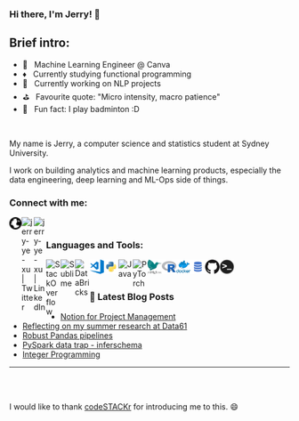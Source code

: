 ### Hi there, I'm Jerry! 👋

## Brief intro:
- 🎨 &nbsp; Machine Learning Engineer @ Canva
- ♦️ &nbsp; Currently studying functional programming
- 🐝 &nbsp; Currently working on NLP projects
- ⛳ &nbsp; Favourite quote: "Micro intensity, macro patience"
- 🏸 &nbsp; Fun fact: I play badminton :D

<br/>

My name is Jerry, a computer science and statistics student at Sydney University.

I work on building analytics and machine learning products, especially the data engineering, deep learning and ML-Ops side of things.

### Connect with me:

[<img align="left" alt="jerry-ye-xu.github.io" width="22px" src="https://raw.githubusercontent.com/iconic/open-iconic/master/svg/globe.svg" />][website]
[<img align="left" alt="jerry-ye-xu | Twitter" width="22px" src="https://cdn.jsdelivr.net/npm/simple-icons@v3/icons/twitter.svg" />][twitter]
[<img align="left" alt="jerry-ye-xu | LinkedIn" width="22px" src="https://cdn.jsdelivr.net/npm/simple-icons@v3/icons/linkedin.svg" />][linkedin]

<br/>

### Languages and Tools:

<img align="left" alt="StackOverflow" width="26px" src="https://upload.wikimedia.org/wikipedia/commons/thumb/e/ef/Stack_Overflow_icon.svg/768px-Stack_Overflow_icon.svg.png"/>
<img align="left" alt="Sublime" width="26px" src="https://img.icons8.com/color/48/000000/sublime-text.png"/>
<img align="left" alt="DataBricks" width="26px" src="https://avatars0.githubusercontent.com/u/4998052"/>
<img align="left" alt="vsCode" width="26px" src="https://raw.githubusercontent.com/github/explore/80688e429a7d4ef2fca1e82350fe8e3517d3494d/topics/visual-studio-code/visual-studio-code.png"/>
<img align="left" alt="Python" width="26px" src="https://raw.githubusercontent.com/github/explore/80688e429a7d4ef2fca1e82350fe8e3517d3494d/topics/python/python.png" />
<img align="left" alt="Java" width="26px" src="https://img.icons8.com/color/48/000000/java-coffee-cup-logo.png" />
<img align="left" alt="PyTorch" width="26px" src="https://pytorch.org/assets/images/pytorch-logo.png"/>
<img align="left" alt="Latex" width="26px" src="https://raw.githubusercontent.com/github/explore/80688e429a7d4ef2fca1e82350fe8e3517d3494d/topics/latex/latex.png" />
<img align="left" alt="R" width="26px" src="https://raw.githubusercontent.com/github/explore/80688e429a7d4ef2fca1e82350fe8e3517d3494d/topics/r/r.png"/>
<img align="left" alt="Docker" width="26px" src="https://raw.githubusercontent.com/github/explore/80688e429a7d4ef2fca1e82350fe8e3517d3494d/topics/docker/docker.png" />
<img align="left" alt="SQL" width="26px" src="https://raw.githubusercontent.com/github/explore/80688e429a7d4ef2fca1e82350fe8e3517d3494d/topics/sql/sql.png"/>
<img align="left" alt="GitHub" width="26px" src="https://raw.githubusercontent.com/github/explore/78df643247d429f6cc873026c0622819ad797942/topics/github/github.png"/>
<img align="left" alt="terminal" width="26px" src="https://raw.githubusercontent.com/github/explore/80688e429a7d4ef2fca1e82350fe8e3517d3494d/topics/terminal/terminal.png" />

<br/>
<br/>

### 📕 Latest Blog Posts
<!-- BLOG-POST-LIST:START -->
- [Notion for Project Management](http://jerry-ye-xu.github.io//notion/localcluster/project%20manangement/miscellaneous/2020/08/09/notion-for-project-management/)
- [Reflecting on my summer research at Data61](http://jerry-ye-xu.github.io//deep%20learning/pytorch/research/data61/nlp/practical/2020/07/30/reflection-summer-research/)
- [Robust Pandas pipelines](http://jerry-ye-xu.github.io//python/data%20wrangling/pipelines/reproducible/practical/2020/07/13/robust-pandas-pipelines/)
- [PySpark data trap - inferschema](http://jerry-ye-xu.github.io//python/pyspark/data%20wrangling/practical/2020/06/27/pyspark-inferschema-trap/)
- [Integer Programming](http://jerry-ye-xu.github.io//integer%20programming/matriod%20property/optimisation/theory/2019/11/12/integer-programming/)
<!-- BLOG-POST-LIST:END -->

---

<br/>
<br/>

I would like to thank [codeSTACKr](https://www.youtube.com/watch?v=ECuqb5Tv9qI) for introducing me to this. :smile: 

[website]: https://jerry-ye-xu.github.io
[twitter]: https://twitter.com/jerryyexu1
[linkedin]: https://linkedin.com/in/jerry-ye-xu/
[localCluster]: https://www.notion.so/jerryyexu/d6080eae902d485c9629a4619378c714?v=540edf693a8746968a74360520ea5f80
